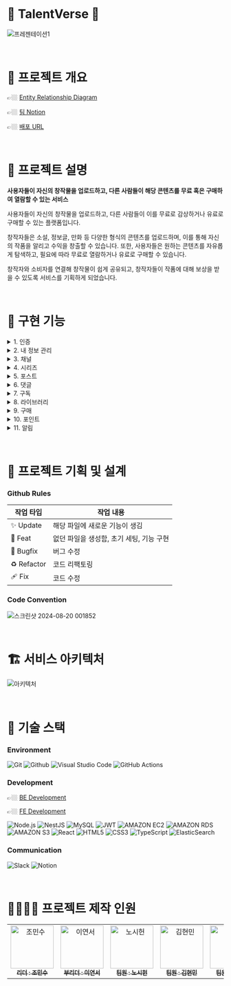 # 📖 TalentVerse 📖

![프레젠테이션1](https://github.com/user-attachments/assets/36ec18d8-fafa-41af-96fe-e1af09152214)

&nbsp;

# 📌 프로젝트 개요

👉🏼 [Entity Relationship Diagram](https://www.erdcloud.com/d/NQKHhEdS9LDiMjH2X)

👉🏼 [팀 Notion](https://www.notion.so/teamsparta/079afbd71f7e47da9bbd2c45b85a0151)

👉🏼 [배포 URL](https://talentverse.vercel.app/)

&nbsp;

# 📌 프로젝트 설명

**사용자들이 자신의 창작물을 업로드하고, 다른 사람들이 해당 콘텐츠를 무료 혹은 구매하여 열람할 수 있는 서비스**

사용자들이 자신의 창작물을 업로드하고, 다른 사람들이 이를 무료로 감상하거나 유료로 구매할 수 있는 플랫폼입니다.

창작자들은 소설, 정보글, 만화 등 다양한 형식의 콘텐츠를 업로드하며, 이를 통해 자신의 작품을 알리고 수익을 창출할 수 있습니다. 또한, 사용자들은 원하는 콘텐츠를 자유롭게 탐색하고, 필요에 따라 무료로 열람하거나 유료로 구매할 수 있습니다.

창작자와 소비자를 연결해 창작물이 쉽게 공유되고, 창작자들이 작품에 대해 보상을 받을 수 있도록 서비스를 기획하게 되었습니다.

&nbsp;

# 📌 구현 기능

<details>
  <summary>1. 인증</summary>
  <div markdown="1">
    <ul>
      <li>회원가입 : 사용자는 이메일과 패스워드, 사용자 이름을 입력하여 회원가입 할 수 있습니다.</li>
      <li> 로그인 : 회원가입에 성공한 사용자는 이메일과 패스워드를 통하여 로그인 할 수 있습니다.</li>
      <li>로그아웃 : 로그인한 사용자의 리프레쉬 토큰이 삭제됩니다.</li>
      <li>토큰 재발급 : 만료된 액세스 토큰을 리프레쉬 토큰을 사용하여 재발급합니다.</li>
      <li>이메일 중복 조회 : 회원가입시 이미 있는 이메일이 있는지 체크 할 수 있습니다.</li>
      <li>비밀번호 찾기 : 사용자가 비밀번호를 잃어버리면 찾을 수 있습니다.</li>
      <li>회원탈퇴 : 로그인한 사용자의 정보가 삭제됩니다.</li>
    </ul>
  </div>
</details>

<details>
  <summary>2. 내 정보 관리</summary>
  <div markdown="2">
    <ul>
      <li>내 정보 조회 : 로그인한 사용자는 본인의 정보를 조회할 수 있습니다.</li>
      <li>내 정보 수정 : 로그인한 사용자는 본인의 이름, 자기소개 등을 수정할 수 있습니다.</li>
      <li>타 유저 정보 조회 : 로그인한 사용자는 타인의 정보를 조회할 수 있습니다.</li>
      <li>비밀번호 수정 : 로그인한 사용자는 본인의 비밀번호를 변경할 수 있습니다.</li>
      <li>불호 태그 추가 : 로그인한 사용자는 본인이 싫어하는 태그를 추가 할 수 있습니다.</li>
      <li>불호 태그 삭제 : 로그인한 사용자는 본인이 추가한 태그를 삭제 할 수있습니다. </li>
      <li>알림 설정 : 로그인한 사용자는 본인이 받고싶은 알림을 설정할 수 있습니다.</li>
    </ul>
  </div>
</details>

<details>
  <summary>3. 채널</summary>
  <div markdown="3">
    <ul>
      <li>채널 생성 : 로그인한 사용자는 본인의 채널을 여러개 만들 수 있습니다.</li>
      <li>내 채널 전체 조회 : 사용자가 만든 모든 채널의 목록을 조회 할 수 있습니다.</li>
      <li>타 유저 채널 전체 조회 : 사용자는 다른 유저의 채널을 볼 수 있습니다.</li>
      <li>채널 상세 조회 : 사용자가 만든 채널의 세부정보를 볼 수 있습니다.</li>
      <li>채널 정보 수정 : 사용자가 만든 채널의 세부정보를 수정 할 수 있습니다.</li>
      <li>채널 정보 삭제 : 사용자가 만든 채널을 삭제 할 수 있습니다.</li>
      <li>내 채널 통계 조회 : 사용자가 만든 채널의 일간 통계, 월간 통계를 조회 할 수 있습니다.</li>
    </ul>
  </div>
</details>

<details>
  <summary>4. 시리즈</summary>
  <div markdown="4">
    <ul>
      <li>시리즈 생성 : 로그인한 사용자는 포스트를 넣을 시리즈를 만들 수 있습니다.</li>
      <li>시리즈 조회 : 로그인한 사용자는 본인이 만든 시리즈를 조회 할 수 있습니다.</li>
      <li>시리즈 상세 조회 : 사용자는 본인이 만든 시리즈의 세부정보를 조회 할 수 있습니다.</li>
      <li>시리즈 정보 수정 : 사용자는 본인이 만든 시리즈의 세부정보를 수정 할 수 있습니다.</li>
      <li>시리즈 삭제 : 사용자는 본인이 만든 시리즈를 삭제 할 수 있습니다.</li>
    </ul>
  </div>
</details>

<details>
  <summary>5. 포스트</summary>
  <div markdown="5">
    <ul>
      <li>포스트 작성 : 로그인한 사용자는 본인의 창작물을 유/무료로 업로드 할 수 있습니다. </li>
      <li>전체 포스트 조회 : 사용자는 메인페이지의 업로드된 창작물들을 볼 수 있습니다.</li>
      <li>포스트 상세조회 : 로그인한 사용자는 창작물들을 열람 할 수 있습니다.</li>
      <li>포스트 수정 : 로그인한 사용자는 본인이 만든 포스트를 수정 할 수 있습니다. </li>
      <li>포스트 삭제 : 로그인한 사용자는 본인의 포스트를 삭제 할 수 있습니다. </li>
      <li>포스트 좋아요 등록 : 로그인한 사용자는 다른 유저의 포스트에 좋아요를 누를 수 있습니다.</li>
      <li>포스트 좋아요 취소 : 로그인한 사용자는 눌렀던 다른 유저의 포스트에 좋아요를 취소 할 수 있습니다.</li>
    </ul>
  </div>
</details>

<details>
  <summary>6. 댓글</summary>
  <div markdown="6">
    <ul>
      <li>댓글 생성 : 로그인한 사용자는 모든 포스트에 댓글을 달 수 있습니다.</li>
      <li>댓글 수정 : 로그인한 사용자는 본인의 댓글을 수정 할 수 있습니다.</li>
      <li>댓글 삭제 : 로그인한 사용자는 본인의 댓글을 삭제 할 수 있습니다.</li>
      <li>댓글 좋아요 등록 : 로그인한 사용자는 다른 사용자의 댓글에 좋아요를 누를 수 있습니다.</li>
      <li>댓글 좋아요 취소 : 로그인한 사용자는 다른 사용자의 눌렀던 좋아요를 취소 할 수 있습니다.</li>
    </ul>
  </div>
</details>

<details>
  <summary>7. 구독</summary>
  <div markdown="7">
    <ul>
      <li>채널 구독 : 로그인한 사용자는 다른 사람의 채널을 구독 할 수 있습니다.</li>
      <li>채널 구독 취소 : 로그인한 사용자는 구독한 채널들을 취소를 할 수 있습니다.</li>
      <li>내 구독 목록 조회 : 본인이 구독한 채널들을 조회 할 수 있습니다.</li>
      <li>내 구독 채널의 포스트 목록 조회 : 본인이 구독한 채널의 포스트 목록을 조회 할 수 있습니다. </li>
    </ul>
  </div>
</details>

<details>
  <summary>8. 라이브러리</summary>
  <div markdown="8">
    <ul>
      <li>좋아요한 포스트 조회 : 로그인한 사용자는 본인이 누른 포스트를 조회 할 수 있습니다.</li>
      <li>내가 쓴 댓글 조회 : 로그인한 사용자는 본인이 쓴 댓글을 조회 할 수 있습니다.</li>
      <li>구매한 포스트 조회 : 로그인한 사용자는 본인이 구매한 포스트들을 조회 할 수 있습니다.</li>
    </ul>
  </div>
</details>

<details>
  <summary>9. 구매</summary>
  <div markdown="9">
    <ul>
      <li>포스트 구매 : 로그인한 사용자는 본인이 가지고 있는 포인트로 포스트를 구매 할 수 있습니다.</li>
    </ul>
  </div>
</details>

<details>
  <summary>10. 포인트</summary>
  <div markdown="10">
    <ul>
      <li>포인트 충전 : 로그인한 사용자는 결제 시스템을 통해 포인트를 충전할 수 있습니다.</li>
       <li>포인트 증감 내역 조회 : 로그인한 사용자는 본인의 포인트 증감 내역을 확인 할 수 있습니다.</li>
    </ul>
  </div>
</details>

<details>
  <summary>11. 알림</summary>
  <div markdown="11">
    <ul>
       <li>알림 목록 조회 : 로그인한 사용자는 본인이 설정한 알림들을 볼수 있습니다.</li>
    </ul>
  </div>
</details>

&nbsp;

# 📜 프로젝트 기획 및 설계

### Github Rules

| 작업 타입   | 작업 내용                                |
| ----------- | ---------------------------------------- |
| ✨ Update   | 해당 파일에 새로운 기능이 생김           |
| 🎉 Feat     | 없던 파일을 생성함, 초기 세팅, 기능 구현 |
| 🐛 Bugfix   | 버그 수정                                |
| ♻️ Refactor | 코드 리팩토링                            |
| 🩹 Fix      | 코드 수정                                |

### Code Convention

![스크린샷 2024-08-20 001852](https://github.com/user-attachments/assets/5570c11b-2a9b-4a90-b216-c113caf8d437)

&nbsp;

# 🏗️ 서비스 아키텍처

![아키텍처](https://github.com/user-attachments/assets/9432b960-55a8-49fe-9292-569cccef8045)



&nbsp;

# 📌 기술 스택

### Environment

![Git](https://img.shields.io/badge/git-F05032?style=for-the-badge&logo=git&logoColor=white)
![Github](https://img.shields.io/badge/github-181717?style=for-the-badge&logo=github&logoColor=white)
![Visual Studio Code](https://img.shields.io/badge/Vscode-007ACC?style=for-the-badge&logo=visualstudiocode&logoColor=white)
![GitHub Actions](https://img.shields.io/badge/github%20actions-%232671E5.svg?style=for-the-badge&logo=githubactions&logoColor=white)

### Development

👉🏼 [BE Development](https://github.com/Helpme0723/back-end?tab=readme-ov-file#-be-%EA%B8%B0%EC%88%A0-%EC%8A%A4%ED%83%9D)

👉🏼 [FE Development](https://github.com/Helpme0723/front-end?tab=readme-ov-file#-%EA%B8%B0%EC%88%A0-%EC%8A%A4%ED%83%9D)

![Node.js](https://img.shields.io/badge/Node.js-339933?style=for-the-badge&logo=Node.js&logoColor=white)
![NestJS](https://img.shields.io/badge/nestjs-%23E0234E.svg?style=for-the-badge&logo=nestjs&logoColor=white)
![MySQL](https://img.shields.io/badge/MySQL-4479A1?style=for-the-badge&logo=mysql&logoColor=white)
![JWT](https://img.shields.io/badge/JWT-000000?style=for-the-badge&logo=JSON%20web%20tokens&logoColor=white)
![AMAZON EC2](https://img.shields.io/badge/Amazon%20EC2-FF9900?style=for-the-badge&logo=Amazon%20EC2&logoColor=white)
![AMAZON RDS](https://img.shields.io/badge/amazonrds-527FFF?style=for-the-badge&logo=amazonrds&logoColor=white)
![AMAZON S3](https://img.shields.io/badge/Amazon%20S3-569A31?style=for-the-badge&logo=Amazon%20S3&logoColor=white)
![React](https://img.shields.io/badge/React-20232A?style=for-the-badge&logo=react&logoColor=61DAFB)
![HTML5](https://img.shields.io/badge/html5-%23E34F26.svg?style=for-the-badge&logo=html5&logoColor=white)
![CSS3](https://img.shields.io/badge/css3-%231572B6.svg?style=for-the-badge&logo=css3&logoColor=white)
![TypeScript](https://img.shields.io/badge/TypeScript-007ACC?style=for-the-badge&logo=typescript&logoColor=white)
![ElasticSearch](https://img.shields.io/badge/-ElasticSearch-005571?style=for-the-badge&logo=elasticsearch)

### Communication

![Slack](https://img.shields.io/badge/Slack-4A154B?style=for-the-badge&logo=Slack&logoColor=white)
![Notion](https://img.shields.io/badge/Notion-000000?style=for-the-badge&logo=Notion&logoColor=white)

&nbsp;

# 👨‍👨‍👦‍👦 프로젝트 제작 인원

<table>
  <tbody>
    <tr>
      <td align="center"><a href="https://github.com/CMINSOO"><img src="https://avatars.githubusercontent.com/u/165575863?v=4" width="100px;" alt="조민수"/><br /><sub><b> 리더 : 조민수 </b></sub></a><br /></td>
      <td align="center"><a href="https://github.com/ysys29"><img src="https://avatars.githubusercontent.com/u/167045109?v=4" width="100px;" alt="이연서"/><br /><sub><b> 부리더 : 이연서 </b></sub></a><br /></td>
      <td align="center"><a href="https://github.com/NohSiHeon"><img src="https://avatars.githubusercontent.com/u/91312161?v=4" width="100px;" alt="노시헌"/><br /><sub><b> 팀원 : 노시헌 </b></sub></a><br /></td>
      <td align="center"><a href="https://github.com/gus11als"><img src="https://avatars.githubusercontent.com/u/102670376?v=4" width="100px;" alt="김현민"/><br /><sub><b> 팀원 : 김현민 </b></sub></a><br /></td>
      <td align="center"><a href="https://github.com/devJaem"><img src="https://avatars.githubusercontent.com/u/125876896?v=4" width="100px;" alt="정재민"/><br /><sub><b> 팀원 : 정재민 </b></sub></a><br /></td>
    </tr>
  </tbody>
</table>
